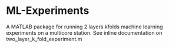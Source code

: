 ML-Experiments
==============

A MATLAB package for running 2 layers kfolds machine learning experiments on a multicore station.
See inline documentation on two_layer_k_fold_experiment.m


